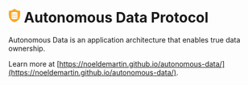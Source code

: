 # <svg xmlns="http://www.w3.org/2000/svg" width="24" height="28" viewBox="0 0 747.206 881.1594"><path d="m 727.04109,321.00715 c -1.01133,-22.2493 -1.01133,-43.48727 -1.01133,-64.72524 0,-17.19264 -13.14731,-30.33996 -30.33996,-30.33996 -126.41648,0 -222.49301,-36.40795 -302.38823,-114.2805 -12.13598,-11.12466 -30.33996,-11.12466 -42.47594,0 -79.89522,77.87255 -175.97175,114.2805 -302.388236,114.2805 -17.192642,0 -30.339957,13.14732 -30.339957,30.33996 0,21.23797 0,42.47594 -1.011332,64.72524 -4.045327,212.3797 -10.1133193,503.64328 344.864175,626.01444 l 10.11332,2.02266 10.11332,-2.02266 C 736.14308,824.65043 731.08642,534.39818 727.04109,321.00715 Z" fill="#f9a825" transform="translate(1.5558 -85.6014)"/><g fill="#fff"><path d="m 31.707,33.07 c -0.87,0.027 -1.74,0.042 -2.606,0.042 -0.869,0 -1.742,-0.014 -2.614,-0.042 C 19.146,32.869 13.296,31.832 9.084,30.353 7.104,29.685 5.409,28.899 4.1,28 l 0,7.111 0,0.5 0,0.5 0,1.289 c 2.846,2.971 12.394,5.711 25,5.711 12.606,0 22.154,-2.74 25,-5.711 l 0,-1.289 0,-0.5 0,-0.5 0,-7.111 c -1.318,0.905 -3.028,1.697 -5.025,2.367 -4.21,1.472 -10.048,2.503 -17.368,2.703 z" transform="matrix(7.86831 0 0 7.86831 144.635 211.6078)"/><path d="m 4.1,14.889 0,7.111 0,0.5 0,0.5 0,1.289 c 2.638,2.754 11.033,5.31 22.286,5.668 0.115,0.004 0.233,0.005 0.349,0.008 0.326,0.009 0.651,0.018 0.982,0.023 0.457,0.008 0.918,0.012 1.383,0.012 0.465,0 0.926,-0.004 1.383,-0.011 0.33,-0.005 0.656,-0.014 0.982,-0.023 0.116,-0.003 0.234,-0.005 0.349,-0.008 C 43.067,29.599 51.462,27.043 54.1,24.29 l 0,-1.29 0,-0.5 0,-0.5 0,-7.111 C 49.233,18.232 38.944,20 29.1,20 19.256,20 8.968,18.232 4.1,14.889 Z" transform="matrix(7.86831 0 0 7.86831 144.635 211.6078)"/><path d="M 53.965,8.542 C 52.843,4.241 44.215,0 29.1,0 14.023,0 5.404,4.22 4.247,8.51 4.162,8.657 4.1,8.818 4.1,9 l 0,0.5 0,1.806 C 6.937,14.267 16.417,17 29.1,17 c 12.683,0 22.164,-2.733 25,-5.694 l 0,-1.806 0,-0.5 c 0,-0.168 -0.056,-0.319 -0.135,-0.458 z" transform="matrix(7.86831 0 0 7.86831 144.635 211.6078)"/><path d="m 4.1,41 0,8.201 c 0,0.162 0.043,0.315 0.117,0.451 1.181,4.895 11.747,8.549 24.883,8.549 13.106,0 23.655,-3.639 24.875,-8.516 0.08,-0.144 0.125,-0.309 0.125,-0.484 l 0,-8.199 c -4.135,2.911 -12.655,5.199 -25,5.199 -12.346,0 -20.866,-2.29 -25,-5.201 z" transform="matrix(7.86831 0 0 7.86831 144.635 211.6078)"/></g></svg> Autonomous Data Protocol

Autonomous Data is an application architecture that enables true data ownership.

Learn more at [https://noeldemartin.github.io/autonomous-data/](https://noeldemartin.github.io/autonomous-data/).
